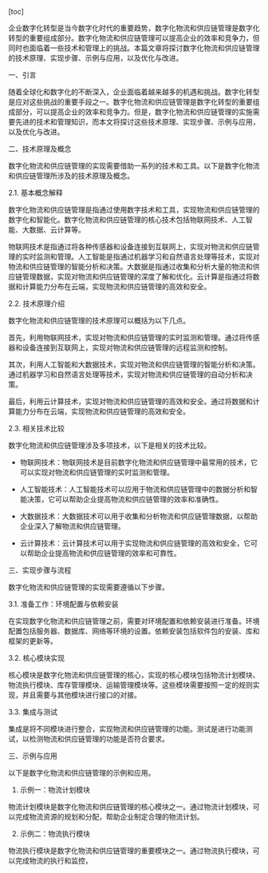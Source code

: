 
[toc]                    
                
                
企业数字化转型是当今数字化时代的重要趋势，数字化物流和供应链管理是数字化转型的重要组成部分。数字化物流和供应链管理可以提高企业的效率和竞争力，但同时也面临着一些技术和管理上的挑战。本篇文章将探讨数字化物流和供应链管理的技术原理、实现步骤、示例与应用，以及优化与改进。

一、引言

随着全球化和数字化的不断深入，企业面临着越来越多的机遇和挑战。数字化转型是应对这些挑战的重要手段之一。数字化物流和供应链管理是数字化转型的重要组成部分，可以提高企业的效率和竞争力。但是，数字化物流和供应链管理的实施需要先进的技术和管理知识，而本文将探讨这些技术原理、实现步骤、示例与应用，以及优化与改进。

二、技术原理及概念

数字化物流和供应链管理的实现需要借助一系列的技术和工具。以下是数字化物流和供应链管理所涉及的技术原理及概念。

2.1. 基本概念解释

数字化物流和供应链管理是指通过使用数字技术和工具，实现物流和供应链管理的数字化和智能化。数字化物流和供应链管理的核心技术包括物联网技术、人工智能、大数据、云计算等。

物联网技术是指通过将各种传感器和设备连接到互联网上，实现对物流和供应链管理的实时监测和管理。人工智能是指通过机器学习和自然语言处理等技术，实现对物流和供应链管理的智能分析和决策。大数据是指通过收集和分析大量的物流和供应链管理数据，实现对物流和供应链管理的深度了解和优化。云计算是指通过将数据和计算能力分布在云端，实现物流和供应链管理的高效和安全。

2.2. 技术原理介绍

数字化物流和供应链管理的技术原理可以概括为以下几点。

首先，利用物联网技术，实现对物流和供应链管理的实时监测和管理。通过将传感器和设备连接到互联网上，实现对物流和供应链管理的远程监测和控制。

其次，利用人工智能和大数据技术，实现对物流和供应链管理的智能分析和决策。通过机器学习和自然语言处理等技术，实现对物流和供应链管理的自动分析和决策。

最后，利用云计算技术，实现对物流和供应链管理的高效和安全。通过将数据和计算能力分布在云端，实现物流和供应链管理的高效和安全。

2.3. 相关技术比较

数字化物流和供应链管理涉及多项技术，以下是相关的技术比较。

- 物联网技术：物联网技术是目前数字化物流和供应链管理中最常用的技术，它可以实现对物流和供应链管理的实时监测和管理。

- 人工智能技术：人工智能技术可以应用于物流和供应链管理中的数据分析和智能决策，它可以帮助企业提高物流和供应链管理的效率和准确性。

- 大数据技术：大数据技术可以用于收集和分析物流和供应链管理数据，以帮助企业深入了解物流和供应链管理。

- 云计算技术：云计算技术可以用于实现物流和供应链管理的高效和安全，它可以帮助企业提高物流和供应链管理的效率和可靠性。

三、实现步骤与流程

数字化物流和供应链管理的实现需要遵循以下步骤。

3.1. 准备工作：环境配置与依赖安装

在实现数字化物流和供应链管理之前，需要对环境配置和依赖安装进行准备。环境配置包括服务器、数据库、网络等环境的设置。依赖安装包括软件包的安装、库和框架的更新等。

3.2. 核心模块实现

核心模块是数字化物流和供应链管理的核心，实现的核心模块包括物流计划模块、物流执行模块、库存管理模块、运输管理模块等。这些模块需要按照一定的规则实现，并且需要与其他模块进行接口的对接。

3.3. 集成与测试

集成是将不同模块进行整合，实现物流和供应链管理的功能。测试是进行功能测试，以检测物流和供应链管理的功能是否符合要求。

三、示例与应用

以下是数字化物流和供应链管理的示例和应用。

1. 示例一：物流计划模块

物流计划模块是数字化物流和供应链管理的核心模块之一。通过物流计划模块，可以完成物流资源的规划和分配，帮助企业制定合理的物流计划。

2. 示例二：物流执行模块

物流执行模块是数字化物流和供应链管理的重要模块之一。通过物流执行模块，可以完成物流的执行和监控，

